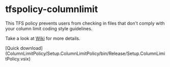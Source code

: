 tfspolicy-columnlimit
=====================

This TFS policy prevents users from checking in files that don't comply with your column limit coding style guidelines.

Take a look at [Wiki](https://github.com/gambitrex/tfspolicy-columnlimit/wiki) for more details.

[Quick download] (ColumnLimitPolicy/Setup.ColumnLimitPolicy/bin/Release/Setup.ColumnLimitPolicy.vsix)

